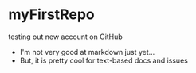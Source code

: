 # myFirstRepo
testing out new account on GitHub

- I'm not very good at markdown just yet...
- But, it is pretty cool for text-based docs and issues
